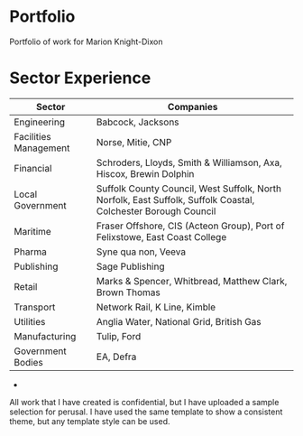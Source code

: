 # Portfolio
Portfolio of work for Marion Knight-Dixon

# Sector Experience
|Sector | Companies | 
|----------|----------|
|Engineering    | Babcock, Jacksons |
|Facilities Management | Norse, Mitie, CNP |
|Financial |Schroders, Lloyds, Smith & Williamson, Axa, Hiscox, Brewin Dolphin|
|Local Government|Suffolk County Council, West Suffolk, North Norfolk, East Suffolk, Suffolk Coastal, Colchester Borough Council|
|Maritime |Fraser Offshore, CIS (Acteon Group), Port of Felixstowe, East Coast College |
|Pharma|Syne qua non, Veeva |
|Publishing|Sage Publishing
|Retail|Marks & Spencer, Whitbread, Matthew Clark, Brown Thomas
|Transport|Network Rail, K Line, Kimble 
|Utilities |Anglia Water, National Grid, British Gas
|Manufacturing | Tulip, Ford
|Government Bodies|EA, Defra

-

All work that I have created is confidential, but I have uploaded a sample selection for perusal.  I have used the same template to show a consistent theme, but any template style can be used.
